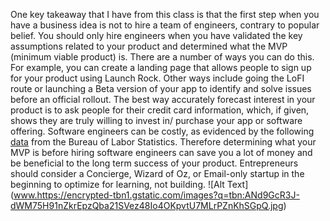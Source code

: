 One key takeaway that I have from this class is that the first step when you have a business idea is not to hire a team of engineers, contrary to popular belief. You should only hire engineers when you have validated the key assumptions related to your product and determined what the MVP (minimum viable product) is. There are a number of ways you can do this. For example, you can create a landing page that allows people to sign up for your product using Launch Rock. Other ways include going the LoFI route or launching a Beta version of your app to identify and solve issues before an official rollout. The best way accurately forecast interest in your product is to ask people for their credit card information, which, if given, shows they are truly willing to invest in/ purchase your app or software offering. Software engineers can be costly, as evidenced by the following [data](http://www.bls.gov/ooh/computer-and-information-technology/software-developers.htm) from the Bureau of Labor Statistics. Therefore determining what your MVP is before hiring software engineers can save you a lot of money and be beneficial to the long term success of your product. Entrepreneurs should consider a Concierge, Wizard of Oz, or Email-only startup in the beginning to optimize for learning, not building. ![Alt Text] (www.https://encrypted-tbn1.gstatic.com/images?q=tbn:ANd9GcR3J-dWM75H91nZkrEpzQba21SVez48Io4OKpvtU7MLrPZnKhSGpQ.jpg)
